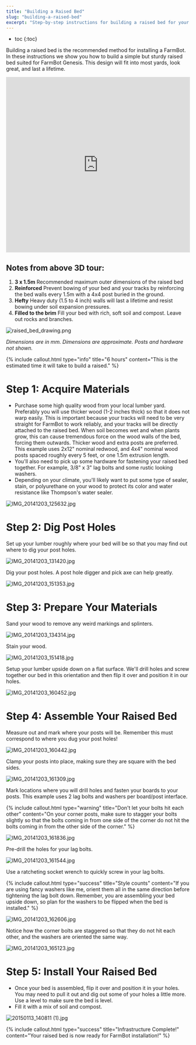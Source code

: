 ```yaml
---
title: "Building a Raised Bed"
slug: "building-a-raised-bed"
excerpt: "Step-by-step instructions for building a raised bed for your FarmBot"
---
```


* toc
{:toc}

Building a raised bed is the recommended method for installing a FarmBot. In these instructions we show you how to build a simple but sturdy raised bed suited for FarmBot Genesis. This design will fit into most yards, look great, and last a lifetime.

<iframe width="100%" height="480" src="https://sketchfab.com/models/5002768ae94f4013a7dad664bdfc42ad/embed?ui_controls=0&amp;ui_infos=0&amp;ui_related=0" frameborder="0" allowfullscreen mozallowfullscreen="true" webkitallowfullscreen="true" onmousewheel=""></iframe>

## Notes from above 3D tour:
1. **3 x 1.5m** Recommended maximum outer dimensions of the raised bed
2. **Reinforced** Prevent bowing of your bed and your tracks by reinforcing the bed walls every 1.5m with a 4x4 post buried in the ground.
3. **Hefty** Heavy duty (1.5 to 4 inch) walls will last a lifetime and resist bowing under soil expansion pressures.
4. **Filled to the brim** Fill your bed with rich, soft soil and compost. Leave out rocks and branches.

![raised_bed_drawing.png](raised_bed_drawing.png)

_Dimensions are in mm. Dimensions are approximate.
Posts and hardware not shown._



{%
include callout.html
type="info"
title="6 hours"
content="This is the estimated time it will take to build a raised."
%}

# Step 1: Acquire Materials
  * Purchase some high quality wood from your local lumber yard. Preferably you will use thicker wood (1-2 inches thick) so that it does not warp easily. This is important because your tracks will need to be very straight for FarmBot to work reliably, and your tracks will be directly attached to the raised bed. When soil becomes wet and when plants grow, this can cause tremendous force on the wood walls of the bed, forcing them outwards. Thicker wood and extra posts are preferred. This example uses 2x12" nominal redwood, and 4x4" nominal wood posts spaced roughly every 5 feet, or one 1.5m extrusion length.
  * You'll also need to pick up some hardware for fastening your raised bed together. For example, 3/8" x 3" lag bolts and some rustic looking washers.
  * Depending on your climate, you'll likely want to put some type of sealer, stain, or polyurethane on your wood to protect its color and water resistance like Thompson's water sealer.

![IMG_20141203_125632.jpg](IMG_20141203_125632.jpg)

# Step 2: Dig Post Holes
Set up your lumber roughly where your bed will be so that you may find out where to dig your post holes.

![IMG_20141203_131420.jpg](IMG_20141203_131420.jpg)

Dig your post holes. A post hole digger and pick axe can help greatly.

![IMG_20141203_151353.jpg](IMG_20141203_151353.jpg)

# Step 3: Prepare Your Materials
Sand your wood to remove any weird markings and splinters.

![IMG_20141203_134314.jpg](IMG_20141203_134314.jpg)

Stain your wood.

![IMG_20141203_151418.jpg](IMG_20141203_151418.jpg)

Setup your lumber upside down on a flat surface. We'll drill holes and screw together our bed in this orientation and then flip it over and position it in our holes.

![IMG_20141203_160452.jpg](IMG_20141203_160452.jpg)

# Step 4: Assemble Your Raised Bed
Measure out and mark where your posts will be. Remember this must correspond to where you dug your post holes!

![IMG_20141203_160442.jpg](IMG_20141203_160442.jpg)

Clamp your posts into place, making sure they are square with the bed sides.

![IMG_20141203_161309.jpg](IMG_20141203_161309.jpg)

Mark locations where you will drill holes and fasten your boards to your posts. This example uses 2 lag bolts and washers per board/post interface.

{%
include callout.html
type="warning"
title="Don't let your bolts hit each other"
content="On your corner posts, make sure to stagger your bolts slightly so that the bolts coming in from one side of the corner do not hit the bolts coming in from the other side of the corner."
%}



![IMG_20141203_161836.jpg](IMG_20141203_161836.jpg)

Pre-drill the holes for your lag bolts.

![IMG_20141203_161544.jpg](IMG_20141203_161544.jpg)

Use a ratcheting socket wrench to quickly screw in your lag bolts.

{%
include callout.html
type="success"
title="Style counts"
content="If you are using fancy washers like me, orient them all in the same direction before tightening the lag bolt down. Remember, you are assembling your bed upside down, so plan for the washers to be flipped when the bed is installed."
%}



![IMG_20141203_162606.jpg](IMG_20141203_162606.jpg)

Notice how the corner bolts are staggered so that they do not hit each other, and the washers are oriented the same way.

![IMG_20141203_165123.jpg](IMG_20141203_165123.jpg)

# Step 5: Install Your Raised Bed
* Once your bed is assembled, flip it over and position it in your holes. You may need to pull it out and dig out some of your holes a little more. Use a level to make sure the bed is level.
* Fill it with a mix of soil and compost.

![20150113_140811 (1).jpg](20150113_140811_(1).jpg)



{%
include callout.html
type="success"
title="Infrastructure Complete!"
content="Your raised bed is now ready for FarmBot installation!"
%}

